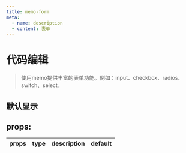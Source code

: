 ```yaml
---
title: memo-form
meta:
  - name: description
  - content: 表单
---
```


# 代码编辑
> 使用memo提供丰富的表单功能。例如：input、checkbox、radios、switch、select。
<script setup lang="ts">
import moForm from "../components/form/form.vue";
import moInput from "../components/form/input.vue";
import moControl from "../components/form/control.vue";
import moSelect from "../components/form/select.vue";
import moButton from "../components/buttons/index.vue"
import moRadios from "../components/form/radios.vue"
import moCheckbox from "../components/form/checkbox.vue"
import moSwitch from "../components/form/switch.vue"
const al = ()=>alert("memo")
const switchData = {
  disable:{value:"关闭",label:"关闭"},
  enable:{value:"开启",label:"开启"}
}
</script>

## 默认显示
<div class="demo">
  <mo-form method="get" enctype="multipart/form-data">
    <moControl id="setp-1" label="name">
      <moInput width="100%" placeholder="memo-input" type="text" id="setp-1">
        <template  #start>
          <moButton color="primary" size="small" :round="false" class="whitespace-nowrap">www</moButton>
        </template>
        <template  #end>
          <moButton color="secondary" size="small" :round="false" class="whitespace-nowrap">.com</moButton>
        </template>
      </moInput>
    </moControl>
    <moControl id="setp-2" mode="block" label="last name">
      <moInput width="100%" placeholder="memo-input" type="text" id="setp-2">
      </moInput>
    </moControl>
    <moControl id="setp-3" label="last name">
      <moSelect width="20%" id="setp-3"></moSelect>
    </moControl>
    <div>
      <moControl selfInline id="setp-4" label="数学">
        <moRadios class="mr-3" name="subject" width="20%" id="setp-4"></moRadios>
      </moControl>
      <moControl selfInline id="setp-4-1" label="英语">
        <moRadios width="20%"  name="subject"  id="setp-4-1"></moRadios>
      </moControl>
    </div>
    <div class="flex">
      <moControl id="setp-5" label="item-1">
        <moCheckbox class="mr-5" id="setp-5"></moCheckbox>
      </moControl>
      <moControl id="setp-6" label="item-2">
        <moCheckbox class="mr-5" id="setp-6"></moCheckbox>
      </moControl>
    </div>
      <moControl id="setp-6" label="item-2">
        <moSwitch :data="switchData" defaultStatus="disable" class="mr-5" id="setp-6"></moSwitch>
      </moControl>
  </mo-form>
</div>

## props:

| props | type | description | default |
| ----- | ---- | ----------- | ------- |

